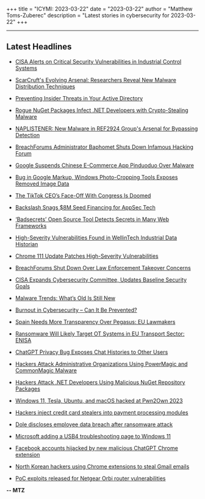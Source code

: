 +++
title = "ICYMI: 2023-03-22"
date = "2023-03-22"
author = "Matthew Toms-Zuberec"
description = "Latest stories in cybersecurity for 2023-03-22"
+++

---------------------------------------------------------------------------
## Latest Headlines
- [CISA Alerts on Critical Security Vulnerabilities in Industrial Control Systems](https://thehackernews.com/2023/03/cisa-alerts-on-critical-security.html)

- [ScarCruft's Evolving Arsenal: Researchers Reveal New Malware Distribution Techniques](https://thehackernews.com/2023/03/scarcrufts-evolving-arsenal-researchers.html)

- [Preventing Insider Threats in Your Active Directory](https://thehackernews.com/2023/03/preventing-insider-threats-in-your.html)

- [Rogue NuGet Packages Infect .NET Developers with Crypto-Stealing Malware](https://thehackernews.com/2023/03/rogue-nuget-packages-infect-net.html)

- [NAPLISTENER: New Malware in REF2924 Group's Arsenal for Bypassing Detection](https://thehackernews.com/2023/03/new-naplistener-malware-used-by-ref2924.html)

- [BreachForums Administrator Baphomet Shuts Down Infamous Hacking Forum](https://thehackernews.com/2023/03/breachforums-administrator-baphomet.html)

- [Google Suspends Chinese E-Commerce App Pinduoduo Over Malware](https://krebsonsecurity.com/2023/03/google-suspends-chinese-e-commerce-app-pinduoduo-over-malware/)

- [Bug in Google Markup, Windows Photo-Cropping Tools Exposes Removed Image Data](https://www.wired.com/story/acropalyse-google-markup-windows-photo-cropping-bug/)

- [The TikTok CEO’s Face-Off With Congress Is Doomed](https://www.wired.com/story/tiktok-ceo-shou-zi-chew-congress-testimony/)

- [Backslash Snags $8M Seed Financing for AppSec Tech](https://www.securityweek.com/backslash-snags-8m-seed-financing-for-appsec-tech/)

- [‘Badsecrets’ Open Source Tool Detects Secrets in Many Web Frameworks](https://www.securityweek.com/badsecrets-open-source-tool-detects-secrets-in-many-web-frameworks/)

- [High-Severity Vulnerabilities Found in WellinTech Industrial Data Historian](https://www.securityweek.com/high-severity-vulnerabilities-found-in-wellintech-industrial-data-historian/)

- [Chrome 111 Update Patches High-Severity Vulnerabilities](https://www.securityweek.com/chrome-111-update-patches-high-severity-vulnerabilities/)

- [BreachForums Shut Down Over Law Enforcement Takeover Concerns](https://www.securityweek.com/breachforums-shut-down-over-law-enforcement-takeover-concerns/)

- [CISA Expands Cybersecurity Committee, Updates Baseline Security Goals](https://www.securityweek.com/cisa-adds-experts-to-cybersecurity-committee-updates-baseline-security-goals/)

- [Malware Trends: What’s Old Is Still New](https://www.securityweek.com/malware-trends-whats-old-is-still-new/)

- [Burnout in Cybersecurity – Can It Be Prevented?](https://www.securityweek.com/burnout-in-cybersecurity-can-it-be-prevented/)

- [Spain Needs More Transparency Over Pegasus: EU Lawmakers](https://www.securityweek.com/spain-needs-more-transparency-over-pegasus-eu-lawmakers/)

- [Ransomware Will Likely Target OT Systems in EU Transport Sector: ENISA](https://www.securityweek.com/ransomware-will-likely-target-ot-systems-in-eu-transport-sector-enisa/)

- [ChatGPT Privacy Bug Exposes Chat Histories to Other Users](https://cybersecuritynews.com/chatgpt-privacy-bug/)

- [Hackers Attack Administrative Organizations Using PowerMagic and CommonMagic Malware](https://cybersecuritynews.com/hackers-attack-administrative-organizations/)

- [Hackers Attack .NET Developers Using Malicious NuGet Repository Packages](https://cybersecuritynews.com/hackers-attack-net-developers/)

- [Windows 11, Tesla, Ubuntu, and macOS hacked at Pwn2Own 2023](https://www.bleepingcomputer.com/news/security/windows-11-tesla-ubuntu-and-macos-hacked-at-pwn2own-2023/)

- [Hackers inject credit card stealers into payment processing modules](https://www.bleepingcomputer.com/news/security/hackers-inject-credit-card-stealers-into-payment-processing-modules/)

- [Dole discloses employee data breach after ransomware attack](https://www.bleepingcomputer.com/news/security/dole-discloses-employee-data-breach-after-ransomware-attack/)

- [Microsoft adding a USB4 troubleshooting page to Windows 11](https://www.bleepingcomputer.com/news/microsoft/microsoft-adding-a-usb4-troubleshooting-page-to-windows-11/)

- [Facebook accounts hijacked by new malicious ChatGPT Chrome extension](https://www.bleepingcomputer.com/news/security/facebook-accounts-hijacked-by-new-malicious-chatgpt-chrome-extension/)

- [North Korean hackers using Chrome extensions to steal Gmail emails](https://www.bleepingcomputer.com/news/security/north-korean-hackers-using-chrome-extensions-to-steal-gmail-emails/)

- [PoC exploits released for Netgear Orbi router vulnerabilities](https://www.bleepingcomputer.com/news/security/poc-exploits-released-for-netgear-orbi-router-vulnerabilities/)

**-- MTZ**